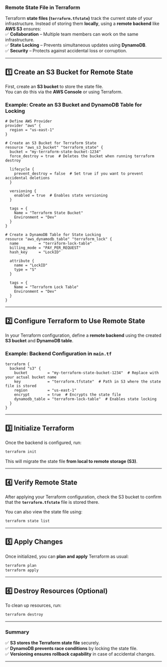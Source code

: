 ### **Remote State File in Terraform**  

Terraform **state files (`terraform.tfstate`)** track the current state of your infrastructure. Instead of storing them **locally**, using a **remote backend** like **AWS S3** ensures:  
✅ **Collaboration** – Multiple team members can work on the same infrastructure.  
✅ **State Locking** – Prevents simultaneous updates using **DynamoDB**.  
✅ **Security** – Protects against accidental loss or corruption.  

---

## **1️⃣ Create an S3 Bucket for Remote State**
First, create an **S3 bucket** to store the state file.  
You can do this via the **AWS Console** or using Terraform.

### **Example: Create an S3 Bucket and DynamoDB Table for Locking**
```hcl
# Define AWS Provider
provider "aws" {
  region = "us-east-1"
}

# Create an S3 Bucket for Terraform State
resource "aws_s3_bucket" "terraform_state" {
  bucket = "my-terraform-state-bucket-1234"
  force_destroy = true  # Deletes the bucket when running terraform destroy

  lifecycle {
    prevent_destroy = false  # Set true if you want to prevent accidental deletions
  }

  versioning {
    enabled = true  # Enables state versioning
  }

  tags = {
    Name = "Terraform State Bucket"
    Environment = "Dev"
  }
}

# Create a DynamoDB Table for State Locking
resource "aws_dynamodb_table" "terraform_lock" {
  name         = "terraform-lock-table"
  billing_mode = "PAY_PER_REQUEST"
  hash_key     = "LockID"

  attribute {
    name = "LockID"
    type = "S"
  }

  tags = {
    Name = "Terraform Lock Table"
    Environment = "Dev"
  }
}
```

---

## **2️⃣ Configure Terraform to Use Remote State**
In your Terraform configuration, define a **remote backend** using the created **S3 bucket** and **DynamoDB table**.

### **Example: Backend Configuration in `main.tf`**
```hcl
terraform {
  backend "s3" {
    bucket         = "my-terraform-state-bucket-1234"  # Replace with your actual bucket name
    key            = "terraform.tfstate"  # Path in S3 where the state file is stored
    region         = "us-east-1"
    encrypt        = true  # Encrypts the state file
    dynamodb_table = "terraform-lock-table"  # Enables state locking
  }
}
```

---

## **3️⃣ Initialize Terraform**
Once the backend is configured, run:  
```sh
terraform init
```
This will migrate the state file **from local to remote storage (S3)**.

---

## **4️⃣ Verify Remote State**
After applying your Terraform configuration, check the S3 bucket to confirm that the **`terraform.tfstate`** file is stored there.

You can also view the state file using:  
```sh
terraform state list
```

---

## **5️⃣ Apply Changes**
Once initialized, you can **plan and apply** Terraform as usual:
```sh
terraform plan
terraform apply
```

---

## **6️⃣ Destroy Resources (Optional)**
To clean up resources, run:
```sh
terraform destroy
```

---

### **Summary**
✅ **S3 stores the Terraform state file** securely.  
✅ **DynamoDB prevents race conditions** by locking the state file.  
✅ **Versioning ensures rollback capability** in case of accidental changes.  

---